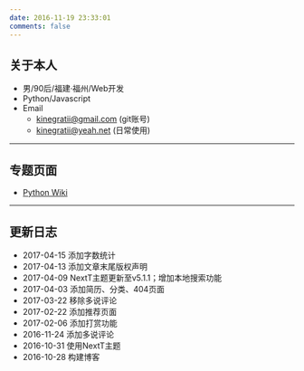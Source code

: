 ```yaml
---
date: 2016-11-19 23:33:01
comments: false
---
```


##  关于本人

- 男/90后/福建·福州/Web开发
- Python/Javascript
- Email
    - kinegratii@gmail.com (git账号)
    - kinegratii@yeah.net (日常使用)

---

## 专题页面

- [Python Wiki](/python-wiki)

---

## 更新日志

- 2017-04-15 添加字数统计
- 2017-04-13 添加文章末尾版权声明
- 2017-04-09 NextT主题更新至v5.1.1；增加本地搜索功能
- 2017-04-03 添加简历、分类、404页面
- 2017-03-22 移除多说评论
- 2017-02-22 添加推荐页面
- 2017-02-06 添加打赏功能
- 2016-11-24 添加多说评论
- 2016-10-31 使用NextT主题
- 2016-10-28 构建博客
